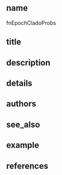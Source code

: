 ## name
fnEpochCladoProbs
## title
## description
## details
## authors
## see_also
## example
## references
